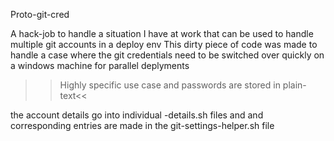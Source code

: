 Proto-git-cred

A hack-job to handle a situation I have at work that can be used to handle multiple git accounts in a deploy env
This dirty piece of code was made to handle a case where the git credentials need to be switched over quickly on a windows machine for parallel deplyments
>>Highly specific use case and passwords are stored in plain-text<<

the account details go into individual <username>-details.sh files and and corresponding entries are made in the git-settings-helper.sh file
